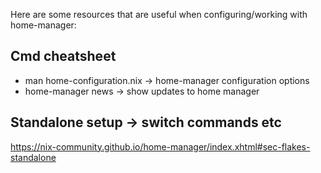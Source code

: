 Here are some resources that are useful when configuring/working with home-manager:

## Cmd cheatsheet

- man home-configuration.nix -> home-manager configuration options
- home-manager news -> show updates to home manager

## Standalone setup -> switch commands etc
https://nix-community.github.io/home-manager/index.xhtml#sec-flakes-standalone
